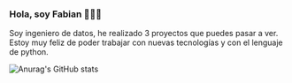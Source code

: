 ### Hola, soy Fabian 👋👨‍💻

Soy ingeniero de datos, he realizado 3 proyectos que puedes pasar a ver. Estoy muy feliz de poder trabajar con nuevas tecnologías y con el lenguaje de python. 

![Anurag's GitHub stats](https://github-readme-stats.vercel.app/api?username=FabianRueda28=true&theme=transparent)


